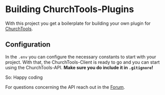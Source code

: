 # Building ChurchTools-Plugins

With this project you get a boilerplate for building your own plugin for [ChurchTools](https://www.church.tools).

## Configuration

In the `.env` you can configure the necessary constants to start with your project. With that, the ChurchTools-Client is ready to go and you can start using the ChurchTools-API. **Make sure you do include it in `.gitignore`!**

So: Happy coding

For questions concerning the API reach out in the [Forum](https://forum.church.tools).

